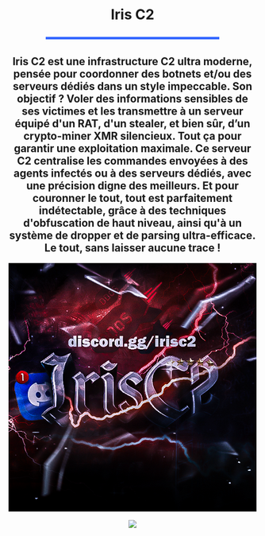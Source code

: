 
<h1 align="center">Iris C2</h1>

<p align="center">
  <img src="https://github.com/mael0salah/MAEL0SALAH/blob/main/LINE.PNG?raw=true" />
</p>

<h2 align="center">
Iris C2 est une infrastructure C2 ultra moderne, pensée pour coordonner des botnets et/ou des serveurs dédiés dans un style impeccable. Son objectif ? Voler des informations sensibles de ses victimes et les transmettre à un serveur équipé d'un RAT, d'un stealer, et bien sûr, d’un crypto-miner XMR silencieux. Tout ça pour garantir une exploitation maximale. Ce serveur C2 centralise les commandes envoyées à des agents infectés ou à des serveurs dédiés, avec une précision digne des meilleurs. Et pour couronner le tout, tout est parfaitement indétectable, grâce à des techniques d'obfuscation de haut niveau, ainsi qu'à un système de dropper et de parsing ultra-efficace. Le tout, sans laisser aucune trace !
</h2>

<p align="center">
  <img src="https://raw.githubusercontent.com/mael0salah/IRIS-C2/refs/heads/main/LOGO.PNG" />
</p>

<p align="center">
  <img src="https://github.com/mael0salah/IRIS-C2/blob/main/BANNER.PNG?raw=true" />
</p>
